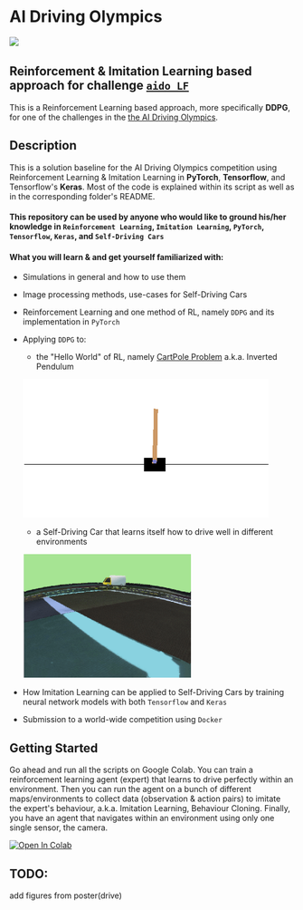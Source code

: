 <!-- do not modify - autogenerated -->
 
# AI Driving Olympics

<a href="http://aido.duckietown.org"><img width="200" src="https://camo.githubusercontent.com/ca7a25420906820b4e601ec37a7481b07650a255/68747470733a2f2f7777772e6475636b6965746f776e2e6f72672f77702d636f6e74656e742f75706c6f6164732f323031382f30372f4149444f2d373638783531322e706e67"/></a>


## Reinforcement & Imitation Learning based approach for challenge [`aido_LF`][lf]

This is a Reinforcement Learning based approach, more specifically **DDPG**, for one of the challenges in the [the AI Driving Olympics](http://aido.duckietown.org/).

[lf]: http://docs.duckietown.org/daffy/AIDO/out/lf.html


## Description

This is a solution baseline for the AI Driving Olympics competition using Reinforcement Learning & Imitation Learning in **PyTorch**, **Tensorflow**, and Tensorflow's **Keras**.
Most of the code is explained within its script as well as in the corresponding folder's README.

#### This repository can be used by anyone who would like to ground his/her knowledge in `Reinforcement Learning`, `Imitation Learning`, `PyTorch`, `Tensorflow`, `Keras`, and `Self-Driving Cars`
#### What you will learn & and get yourself familiarized with:
- Simulations in general and how to use them
- Image processing methods, use-cases  for Self-Driving Cars
- Reinforcement Learning and one method of RL, namely `DDPG` and its implementation in `PyTorch`
- Applying `DDPG` to: 
    - the "Hello World" of RL, namely [CartPole Problem](https://gym.openai.com/envs/CartPole-v0/) a.k.a. Inverted Pendulum
    
    ![cartpole-gif](./tutorials/images/cartpole.gif)
    
    - a Self-Driving Car that learns itself how to drive well in different environments
    
    ![duckie-gif](./tutorials/images/duckie.gif)
        
- How Imitation Learning can be applied to Self-Driving Cars by training neural network models with both `Tensorflow` and `Keras`
- Submission to a world-wide competition using `Docker` 


## Getting Started
Go ahead and run all the scripts on Google Colab. You can train a reinforcement learning agent (expert) that learns to drive perfectly
within an environment. Then you can run the agent on a bunch of different maps/environments to collect data (observation &
action pairs) to imitate the expert's behaviour, a.k.a. Imitation Learning, Behaviour Cloning. Finally, you have an agent that
navigates within an environment using only one single sensor, the camera.

[![Open In Colab](https://colab.research.google.com/assets/colab-badge.svg)](https://colab.research.google.com/drive/1tyflwuXsalvPCuam-wfQdMSVZwTbaoX4?usp=sharing)



## TODO:

add figures from poster(drive)